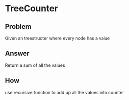 ﻿# TreeCounter

## Problem
Given an treestructer where every node has a value

## Answer
Return a sum of all the values

## How

use recursive function to add up all the values into counter
